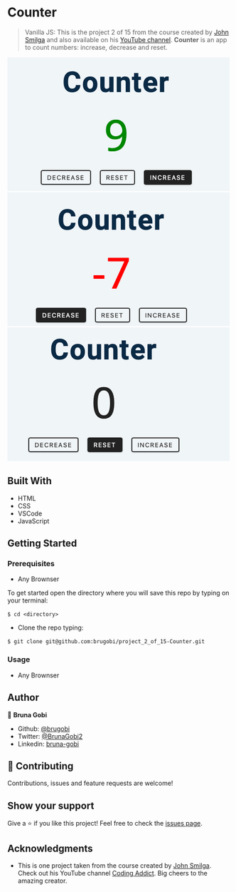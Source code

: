 # Counter

> Vanilla JS: This is the project 2 of 15 from the course created by [John Smilga](https://www.johnsmilga.com) and also available on his [YouTube channel](https://www.youtube.com/watch?v=c5SIG7Ie0dM&list=PLnHJACx3NwAey1IiiYmxFbXxieMYqnBKF). **Counter** is an app to count numbers: increase, decrease and reset.

![home_page](home.png)
![home2_page](home2.png)
![home3_page](home3.png)

## Built With

- HTML
- CSS
- VSCode
- JavaScript

## Getting Started

### Prerequisites

- Any Brownser

To get started open the directory where you will save this repo by typing on your terminal:

```
$ cd <directory>
```

- Clone the repo typing:

```
$ git clone git@github.com:brugobi/project_2_of_15-Counter.git

```

### Usage

- Any Brownser

## Author

👤 **Bruna Gobi**

- Github: [@brugobi](https://github.com/brugobi)
- Twitter: [@BrunaGobi2](https://twitter.com/BrunaGobi2)
- Linkedin: [bruna-gobi](https://www.linkedin.com/in/bruna-gobi/)

## 🤝 Contributing

Contributions, issues and feature requests are welcome!

## Show your support

Give a ⭐️ if you like this project!
Feel free to check the [issues page](issues/).

## Acknowledgments

- This is one project taken from the course created by [John Smilga](https://www.johnsmilga.com). Check out his YouTube channel [Coding Addict](https://www.youtube.com/codingaddict). Big cheers to the amazing creator.

